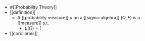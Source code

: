 - #[[Probability Theory]]
- [[definition]]
	- A [[probability measure]] $\mu$ on a [[sigma-algebra]] $(\Omega, F)$ is a [[measure]] s.t.
		- $\mu(\Omega) = 1$
- [[corollaries]]